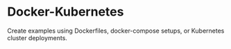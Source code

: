 # Docker-Kubernetes
Create examples using Dockerfiles, docker-compose setups, or Kubernetes cluster deployments.
